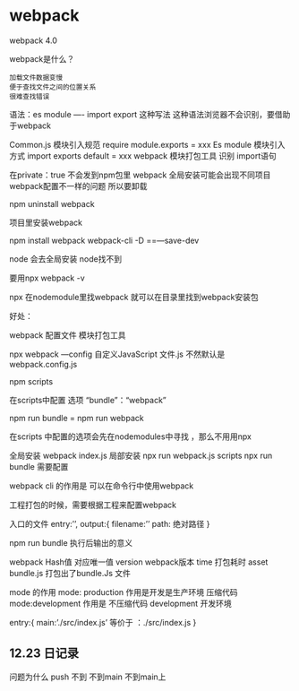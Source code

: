 # webpack
webpack 4.0

webpack是什么？

    加载文件数据变慢
    便于查找文件之间的位置关系
    很难查找错误

  语法：es module —- import export 这种写法 
  这种语法浏览器不会识别，要借助于webpack

  Common.js 模块引入规范 require module.exports = xxx
  Es module 模块引入方式   import  exports default = xxx
  webpack 模块打包工具 识别 import语句
  
 在private：true 不会发到npm包里
webpack 全局安装可能会出现不同项目webpack配置不一样的问题 所以要卸载

npm uninstall webpack

项目里安装webpack

npm install webpack webpack-cli -D ==—save-dev
 
node 会去全局安装  node找不到

要用npx webpack -v

npx 在nodemodule里找webpack  就可以在目录里找到webpack安装包

好处：

webpack 配置文件
模块打包工具

npx webpack —config 自定义JavaScript 文件.js
不然默认是 webpack.config.js

npm scripts 

在scripts中配置 选项
“bundle”：“webpack”

npm run bundle = npm run webpack

在scripts 中配置的选项会先在nodemodules中寻找 ，那么不用用npx 

全局安装 webpack index.js
局部安装 npx run webpack.js
scripts npx run bundle  需要配置

webpack cli 的作用是 可以在命令行中使用webpack

工程打包的时候，需要根据工程来配置webpack

入口的文件 
entry:’’,
output:{
 	filename:’’
     path: 绝对路径
}

npm run bundle
执行后输出的意义

webpack
Hash值 对应唯一值
version  webpack版本
time 打包耗时
asset bundle.js 打包出了bundle.Js
文件

mode 的作用
mode: production  作用是开发是生产环境 压缩代码
mode:development 作用是 不压缩代码 development
 开发环境

entry:{
   main:’./src/index.js’  等价于 ：./src/index.js
}

## 12.23 日记录
问题为什么 
push
不到
不到main
不到main上
